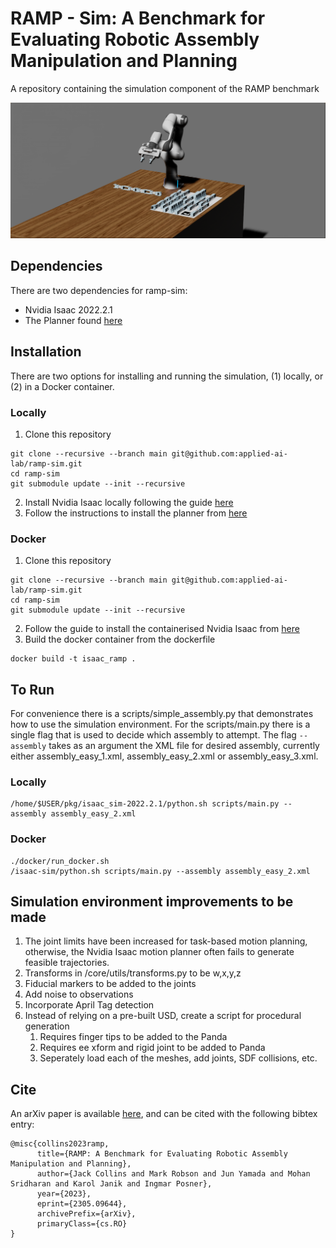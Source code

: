 # RAMP - Sim: A Benchmark for Evaluating Robotic Assembly Manipulation and Planning
A repository containing the simulation component of the RAMP benchmark

![Teaser figure](./media/simulation.png)

## Dependencies

There are two dependencies for ramp-sim:
- Nvidia Isaac 2022.2.1
- The Planner found [here](https://github.com/applied-ai-lab/planner)

## Installation

There are two options for installing and running the simulation, (1) locally, or (2) in a Docker container.

### Locally 

1. Clone this repository
```
git clone --recursive --branch main git@github.com:applied-ai-lab/ramp-sim.git
cd ramp-sim
git submodule update --init --recursive
```
2. Install Nvidia Isaac locally following the guide [here](https://docs.omniverse.nvidia.com/app_isaacsim/app_isaacsim/install_workstation.html)
3. Follow the instructions to install the planner from [here](https://github.com/applied-ai-lab/planner)

### Docker 

1. Clone this repository
```
git clone --recursive --branch main git@github.com:applied-ai-lab/ramp-sim.git
cd ramp-sim
git submodule update --init --recursive
```
2. Follow the guide to install the containerised Nvidia Isaac from [here](https://docs.omniverse.nvidia.com/app_isaacsim/app_isaacsim/install_container.html)
3. Build the docker container from the dockerfile 
```
docker build -t isaac_ramp .
```

## To Run

For convenience there is a scripts/simple_assembly.py that demonstrates how to use the simulation environment. For the scripts/main.py there is a single flag that is used to decide which assembly to attempt. The flag ```--assembly``` takes as an argument the XML file for desired assembly, currently either assembly_easy_1.xml, assembly_easy_2.xml or assembly_easy_3.xml.

### Locally

```
/home/$USER/pkg/isaac_sim-2022.2.1/python.sh scripts/main.py --assembly assembly_easy_2.xml
```

### Docker

```
./docker/run_docker.sh
/isaac-sim/python.sh scripts/main.py --assembly assembly_easy_2.xml
```




## Simulation environment improvements to be made

1. The joint limits have been increased for task-based motion planning, otherwise, the Nvidia Isaac motion planner often fails to generate feasible trajectories. 
2. Transforms in /core/utils/transforms.py to be w,x,y,z
3. Fiducial markers to be added to the joints
4. Add noise to observations
5. Incorporate April Tag detection
6. Instead of relying on a pre-built USD, create a script for procedural generation
   1. Requires finger tips to be added to the Panda
   2. Requires ee xform and rigid joint to be added to Panda
   3. Seperately load each of the meshes, add joints, SDF collisions, etc.


## Cite

An arXiv paper is available [here](https://arxiv.org/abs/2305.09644), and can be cited with the following bibtex entry:

```
@misc{collins2023ramp,
      title={RAMP: A Benchmark for Evaluating Robotic Assembly Manipulation and Planning}, 
      author={Jack Collins and Mark Robson and Jun Yamada and Mohan Sridharan and Karol Janik and Ingmar Posner},
      year={2023},
      eprint={2305.09644},
      archivePrefix={arXiv},
      primaryClass={cs.RO}
}
```

